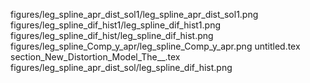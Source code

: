 figures/leg_spline_apr_dist_sol1/leg_spline_apr_dist_sol1.png
figures/leg_spline_dif_hist1/leg_spline_dif_hist1.png
figures/leg_spline_dif_hist/leg_spline_dif_hist.png
figures/leg_spline_Comp_y_apr/leg_spline_Comp_y_apr.png
untitled.tex
section_New_Distortion_Model_The__.tex
figures/leg_spline_apr_dist_sol/leg_spline_dif_hist.png
